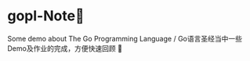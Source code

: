 # gopl-Note:pencil:
Some demo about The Go Programming Language / Go语言圣经当中一些Demo及作业的完成，方便快速回顾 :pencil:
